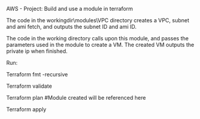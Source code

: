 AWS - Project: Build and use a module in terraform

The code in the workingdir\modules\VPC directory creates a VPC, subnet and ami fetch, and outputs the subnet ID and ami ID.

The code in the working directory calls upon this module, and passes the parameters used in the module to create a VM. The created VM outputs the private ip when finished.  

Run:

Terraform fmt -recursive

Terraform validate

Terraform plan
#Module created will be referenced here

Terraform apply
